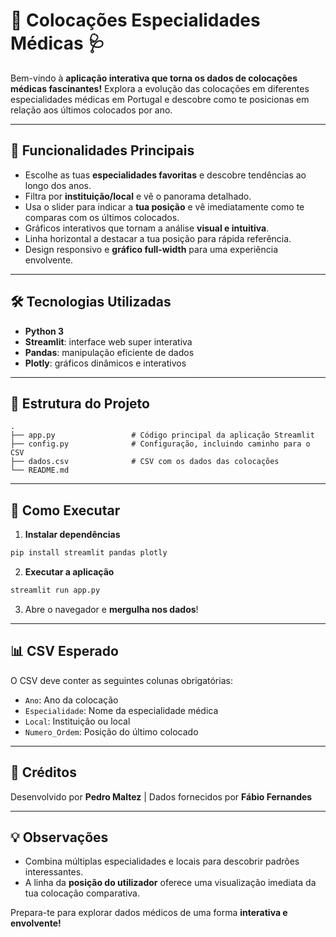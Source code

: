 # 🎯 Colocações Especialidades Médicas 🩺

Bem-vindo à **aplicação interativa que torna os dados de colocações médicas fascinantes!** Explora a evolução das colocações em diferentes especialidades médicas em Portugal e descobre como te posicionas em relação aos últimos colocados por ano.

---

## 🌟 Funcionalidades Principais

* Escolhe as tuas **especialidades favoritas** e descobre tendências ao longo dos anos.
* Filtra por **instituição/local** e vê o panorama detalhado.
* Usa o slider para indicar a **tua posição** e vê imediatamente como te comparas com os últimos colocados.
* Gráficos interativos que tornam a análise **visual e intuitiva**.
* Linha horizontal a destacar a tua posição para rápida referência.
* Design responsivo e **gráfico full-width** para uma experiência envolvente.

---

## 🛠️ Tecnologias Utilizadas

* **Python 3**
* **Streamlit**: interface web super interativa
* **Pandas**: manipulação eficiente de dados
* **Plotly**: gráficos dinâmicos e interativos

---

## 📂 Estrutura do Projeto

```
.
├── app.py                 # Código principal da aplicação Streamlit
├── config.py              # Configuração, incluindo caminho para o CSV
├── dados.csv              # CSV com os dados das colocações
└── README.md
```

---

## 🚀 Como Executar

1. **Instalar dependências**

```bash
pip install streamlit pandas plotly
```

2. **Executar a aplicação**

```bash
streamlit run app.py
```

3. Abre o navegador e **mergulha nos dados**!

---

## 📊 CSV Esperado

O CSV deve conter as seguintes colunas obrigatórias:

* `Ano`: Ano da colocação
* `Especialidade`: Nome da especialidade médica
* `Local`: Instituição ou local
* `Numero_Ordem`: Posição do último colocado

---

## 👏 Créditos

Desenvolvido por **Pedro Maltez** | Dados fornecidos por **Fábio Fernandes**

---

## 💡 Observações

* Combina múltiplas especialidades e locais para descobrir padrões interessantes.
* A linha da **posição do utilizador** oferece uma visualização imediata da tua colocação comparativa.

Prepara-te para explorar dados médicos de uma forma **interativa e envolvente!**
